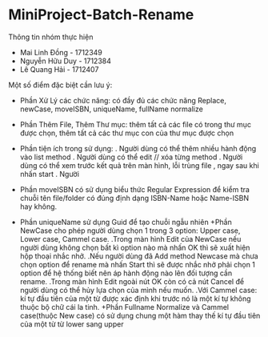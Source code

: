 # MiniProject-Batch-Rename

Thông tin nhóm thực hiện
- Mai Linh Đồng		-		1712349
- Nguyễn Hữu Duy  -   1712384
- Lê Quang Hải		-		1712407

Một số điểm đặc biệt cần lưu ý:
+ Phần Xử Lý các chức năng: có đầy đủ các chức năng Replace, newCase, moveISBN, uniqueName, fullName normalize
+ Phần Thêm File, Thêm Thư mục: thêm tất cả các file có trong thư mục được chọn, thêm tất cả các thư mục con của thư mục được chọn
+ Phần tiện ích trong sử dụng: 
  . Người dùng có thể thêm nhiều hành động vào list method
  . Người dùng có thể edit // xóa từng method
  . Người dùng có thể xem trước kết quả trên màn hình, lỗi trùng file , ngay sau khi nhấn start
  . Người 
  
+ Phần moveISBN có sử dụng biểu thức Regular Expression để kiểm tra chuỗi tên file/folder có đúng định dạng ISBN-Name hoặc Name-ISBN hay không.
+ Phần uniqueName sử dụng Guid để tạo chuỗi ngẫu nhiên
+Phần NewCase cho phép người dùng chọn 1 trong 3 option: Upper case, Lower case, Cammel case.
  .Trong màn hình Edit của NewCase nếu người dùng không chọn bất kì option nào mà nhấn OK thì sẽ xuất hiện hộp thoại nhắc nhở.
  .Nếu người dùng đã Add method Newcase mà chưa chọn option để rename mà nhấn Start thì sẽ được nhắc nhở phải chọn 1 option để hệ thống biết nên áp hành động nào lên đối tượng cần rename.
  .Trong màn hình Edit ngoài nút OK còn có cả nút Cancel để người dùng có thể hủy lựa chọn của mình nếu muốn.
  .Với Cammel case: kí tự đầu tiên của một từ được xác định khi trước nó là một kí tự không thuộc bộ chữ cái la tinh.
+Phần Fullname Normalize và Cammel case(thuộc New case) có sử dụng chung một hàm thay thế kí tự đầu tiên của một từ từ lower sang upper
